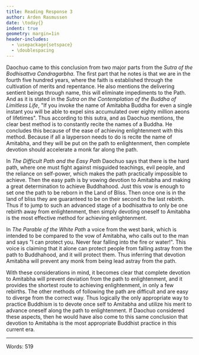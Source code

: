 ```yaml
---
title: Reading Response 3
author: Arden Rasmussen
date: \today{}
indent: true
geometry: margin=1in
header-includes:
  - \usepackage{setspace}
  - \doublespacing
---
```


Daochuo came to this conclusion from two major parts from the *Sutra of the
Bodhisattva Candragarbha*. The first part that he notes is that we are in the
fourth five hundred years, where the faith is established through the
cultivation of merits and repentance. He also mentions the delivering sentient
beings through name, this will eliminate impediments to the Path. And as it is
stated in the *Sutra on the Contemplation of the Buddha of Limitless Life*, "If
you invoke the name of Amitabha Buddha for even a single instant you will be
able to expel sins accumulated over eighty million aeons of lifetimes".  Thus
according to this sutra, and as Daochuo mentions, the clear best method is to
constantly recite the names of a Buddha. He concludes this because of the ease
of achieving enlightenment with this method. Because if all a layperson needs
to do is recite the name of Amitabha, and they will be put on the path to
enlightenment, then complete devotion should accelerate a monk far along the
path.

In *The Difficult Path and the Easy Path* Daochuo says that there is the hard
path, where one must fight against misguided teachings, evil people, and the
reliance on self-power, which makes the path practically impossible to achieve.
Then the easy path is by vowing devotion to Amitabha and making a great
determination to achieve Buddhahood. Just this vow is enough to set one the
path to be reborn in the Land of Bliss. Then once one is in the land of bliss
they are guaranteed to be on their second to the last rebirth. Thus if to jump
to such an advanced stage of a bodhisattva to only be one rebirth away from
enlightenment, then simply devoting oneself to Amitabha is the most effective
method for achieving enlightenment.

In *The Parable of the White Path* a voice from the west bank, which is
intended to be compared to the vow of Amitabha, who calls out to the man and
says "I can protect you. Never fear falling into the fire or water!". This
voice is claiming that it alone can protect people from falling astray from the
path to Buddhahood, and it will protect them. Thus inferring that devotion
Amitabha will prevent any monk from being lead astray from the path.

With these considerations in mind, it becomes clear that complete devotion to
Amitabha will prevent deviation from the path to enlightenment, and it provides
the shortest route to achieving enlightenment, in only a few rebirths. The
other methods of following the path are difficult and are easy to diverge from
the correct way. Thus logically the only appropriate way to practice Buddhism
is to devote once self to Amitabha and utilize his merit to advance oneself
along the path to enlightenment. If Daochuo considered these aspects, then he
would have also come to this same conclusion that devotion to Amitabha is the
most appropriate Buddhist practice in this current era.

---
Words: 519
